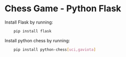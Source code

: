 # Chess Game - Python Flask

Install Flask by running:
```bash
    pip install flask
```


Install python chess by running:
```bash
    pip install python-chess[uci,gaviota]
```


